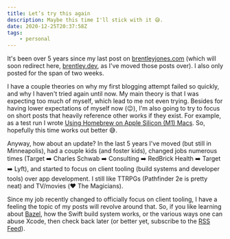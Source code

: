 ```yaml
---
title: Let’s try this again
description: Maybe this time I'll stick with it 😅.
date: 2020-12-25T20:37:58Z
tags:
    - personal
---
```


It's been over 5 years since my last post on [brentleyjones.com](https://brentleyjones.com) (which will soon redirect here, [brentley.dev](https://brentley.dev), as I've moved those posts over). I also only posted for the span of two weeks.

I have a couple theories on why my first blogging attempt failed so quickly, and why I haven't tried again until now. My main theory is that I was expecting too much of myself, which lead to me not even trying. Besides for having lower expectations of myself now (😉), I'm also going to try to focus on short posts that heavily reference other works if they exist. For example, as a test run I wrote [Using Homebrew on Apple Silicon (M1) Macs](2020-12-15-Homebrew-on-M1.md). So, hopefully this time works out better 😅.

Anyway, how about an update? In the last 5 years I've moved (but still in Minneapolis), had a couple kids (and foster kids), changed jobs numerous times (Target ➡️ Charles Schwab ➡️ Consulting ➡️ RedBrick Health ➡️ Target ➡️ Lyft), and started to focus on client tooling (build systems and developer tools) over app development. I still like TTRPGs (Pathfinder 2e is pretty neat) and TV/movies (❤️ The Magicians).

Since my job recently changed to officially focus on client tooling, I have a feeling the topic of my posts will revolve around that. So, if you like learning about [Bazel](https://bazel.build), how the Swift build system works, or the various ways one can abuse Xcode, then check back later (or better yet, subscribe to the [RSS Feed](/feed.xml)).
